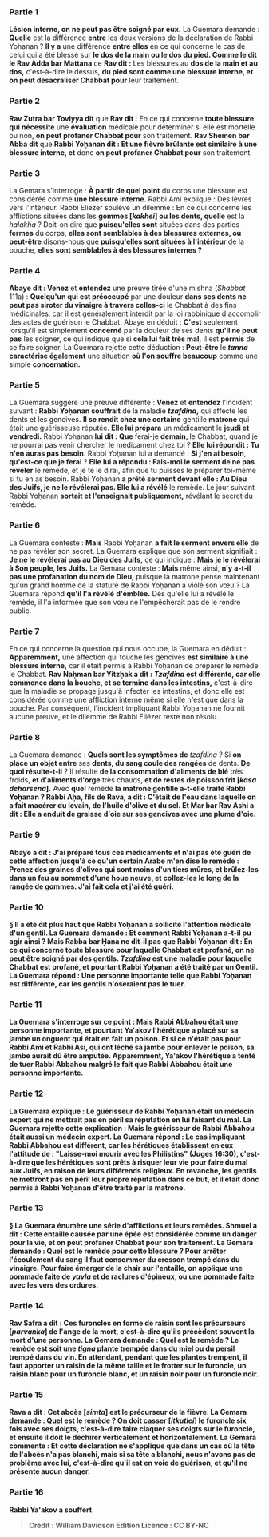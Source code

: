 
### Partie 1
<b>Lésion interne, on ne peut pas être soigné par eux.</b> La Guemara demande : <b>Quelle</b> est la différence <b>entre</b> les deux versions de la déclaration de Rabbi Yoḥanan ? <b>Il y a</b> une différence <b>entre elles</b> en ce qui concerne le cas de celui qui a été blessé sur <b>le dos de la main ou le dos du pied. Comme le dit le Rav Adda bar Mattana</b> ce <b>Rav dit :</b> Les blessures au <b>dos de la main et au dos,</b> c'est-à-dire le dessus, <b>du pied sont comme une blessure interne, et on peut désacraliser Chabbat pour</b> leur traitement.

### Partie 2
<b>Rav Zutra bar Toviyya dit</b> que <b>Rav dit :</b> En ce qui concerne <b>toute blessure qui nécessite</b> une <b>évaluation</b> médicale pour déterminer si elle est mortelle ou non, <b>on peut profaner Chabbat pour</b> son traitement. <b>Rav Shemen bar Abba dit</b> que <b>Rabbi Yoḥanan dit : Et une fièvre brûlante est similaire à une blessure interne, et</b> donc <b>on peut profaner Chabbat pour</b> son traitement.

### Partie 3
La Gemara s'interroge : <b>À partir de quel point</b> du corps une blessure est considérée comme <b>une blessure interne</b>. Rabbi Ami explique : Des lèvres vers l'intérieur. Rabbi Eliezer soulève un dilemme :</b> En ce qui concerne les afflictions situées dans les <b>gommes [<i>kakhei</i>] ou les dents, quelle</b> est la <i>halakha</i> ? Doit-on dire que <b>puisqu'elles sont</b> situées dans des parties <b>fermes</b> du corps, <b>elles sont semblables à des blessures externes, ou peut-être</b> disons-nous que <b>puisqu'elles sont situées à l'intérieur</b> de la bouche, <b>elles sont semblables à des blessures internes ?</b>

### Partie 4
<b>Abaye dit : Venez</b> et <b>entendez</b> une preuve tirée d'une mishna (<i>Shabbat</i> 111a) : <b>Quelqu'un qui est préoccupé</b> par une douleur <b>dans ses dents ne peut pas siroter du vinaigre à travers celles-ci</b> le Chabbat à des fins médicinales, car il est généralement interdit par la loi rabbinique d'accomplir des actes de guérison le Chabbat. Abaye en déduit : <b>C'est</b> seulement lorsqu'il est simplement <b>concerné</b> par la douleur de ses dents <b>qu'il ne peut pas</b> les soigner, ce qui indique que si <b>cela lui fait très mal,</b> il est <b>permis</b> de se faire soigner. La Guemara rejette cette déduction : <b>Peut-être</b> le <b><i>tanna</i> caractérise également</b> une situation <b>où l'on souffre beaucoup</b> comme une simple <b>concernation.</b>

### Partie 5
La Guemara suggère une preuve différente : <b>Venez</b> et <b>entendez</b> l'incident suivant : <b>Rabbi Yoḥanan souffrait</b> de la maladie <b><i>tzafdina</i>,</b> qui affecte les dents et les gencives. <b>Il se rendit chez une certaine</b> gentille <b>matrone</b> qui était une guérisseuse réputée. <b>Elle lui prépara</b> un médicament le <b>jeudi et vendredi.</b> Rabbi Yoḥanan <b>lui dit : Que</b> ferai-je <b>demain, </b> le Chabbat, quand je ne pourrai pas venir chercher le médicament chez toi ? <b>Elle lui répondit : Tu n'en auras pas besoin</b>. Rabbi Yoḥanan lui a demandé : <b>Si j'en ai besoin</b>, <b>qu'est-ce que je ferai</b> ? <b>Elle lui a répondu : Fais-moi le serment de ne pas révéler</b> le remède, et je te le dirai, afin que tu puisses le préparer toi-même si tu en as besoin. Rabbi Yoḥanan <b>a prêté serment devant elle : Au Dieu des Juifs, je ne le révélerai pas. Elle lui a révélé</b> le remède</b>. Le jour suivant</b> Rabbi Yoḥanan <b>sortait et l'enseignait publiquement,</b> révélant le secret du remède.

### Partie 6
La Guemara conteste : <b>Mais</b> Rabbi Yoḥanan <b>a fait le serment envers elle</b> de ne pas révéler son secret. La Guemara explique que son serment signifiait : <b>Je ne le révélerai pas au Dieu des Juifs,</b> ce qui indique : <b>Mais je le révélerai à Son peuple, les Juifs.</b> La Gemara conteste : <b>Mais</b> même ainsi, <b>n'y a-t-il pas une profanation du nom de Dieu,</b> puisque la matrone pense maintenant qu'un grand homme de la stature de Rabbi Yoḥanan a violé son vœu ? La Guemara répond <b>qu'il l'a révélé</b> <b>d'emblée.</b> Dès qu'elle lui a révélé le remède, il l'a informée que son vœu ne l'empêcherait pas de le rendre public.

### Partie 7
En ce qui concerne la question qui nous occupe, la Guemara en déduit : <b>Apparemment,</b> une affection qui touche les gencives <b>est similaire à une blessure interne,</b> car il était permis à Rabbi Yoḥanan de préparer le remède le Chabbat. <b>Rav Naḥman bar Yitzḥak a dit : <i>Tzafdina</i> est différente, car elle commence dans la bouche, et se termine dans les intestins,</b> c'est-à-dire que la maladie se propage jusqu'à infecter les intestins, et donc elle est considérée comme une affliction interne même si elle n'est que dans la bouche. Par conséquent, l'incident impliquant Rabbi Yoḥanan ne fournit aucune preuve, et le dilemme de Rabbi Eliézer reste non résolu.

### Partie 8
La Guemara demande : <b>Quels sont les symptômes de</b> <i>tzafdina</i> ? Si <b>on place un objet entre</b> ses <b>dents, du sang coule des rangées</b> de dents. <b>De quoi résulte-t-il</b> ? Il résulte <b>de la consommation d'aliments de blé</b> très froids, <b>et d'aliments d'orge</b> très chauds, <b>et de restes de poisson frit [<i>kasa deharsena</i>].</b> Avec <b>quel</b> remède <b>la matrone gentille <b>a-t-elle traité</b> Rabbi Yoḥanan ? <b>Rabbi Aḥa, fils de Rava, a dit :</b> C'était de l'<b>eau</b> dans laquelle on a fait macérer du <b>levain</b>, de l'<b>huile d'olive et du sel. Et Mar bar Rav Ashi a dit :</b> Elle a enduit de <b>graisse d'oie</b> sur ses gencives <b>avec une plume d'oie.</b>

### Partie 9
<b>Abaye a dit : J'ai préparé tous ces</b> médicaments <b>et n'ai pas été guéri</b> de cette affection <b>jusqu'à ce qu'un certain Arabe m'en dise</b> le remède : <b>Prenez des graines d'olives qui sont moins d'un tiers mûres, et brûlez-les</b> dans un feu <b>au sommet d'une houe neuve, et collez-les le long de la rangée</b> de gommes. <b>J'ai fait cela et j'ai été guéri.</b>

### Partie 10
§ Il a été dit plus haut que Rabbi Yoḥanan a sollicité l'attention médicale d'un gentil. La Guemara demande : <b>Et comment Rabbi Yoḥanan a-t-il pu agir ainsi ? Mais Rabba bar Ḥana ne dit-il pas</b> que <b>Rabbi Yoḥanan dit :</b> En ce qui concerne <b>toute blessure pour laquelle Chabbat est profané, on ne peut être soigné par</b> des gentils. <i>Tzafdina</i> est une maladie pour laquelle Chabbat est profané, et pourtant Rabbi Yoḥanan a été traité par un Gentil. La Guemara répond : <b>Une personne importante</b> telle que Rabbi Yoḥanan <b>est différente,</b> car les gentils n'oseraient pas le tuer.

### Partie 11
La Guemara s'interroge sur ce point : <b>Mais Rabbi Abbahou était une personne importante, et</b> pourtant <b>Ya'akov l'hérétique a placé sur sa jambe un onguent</b> qui était en fait un poison. <b>Et si</b> ce n'était <b>pas</b> pour <b>Rabbi Ami et Rabbi Asi, qui ont léché sa jambe</b> pour enlever le poison, <b>sa jambe</b> aurait dû être <b>amputée.</b> Apparemment, Ya'akov l'hérétique a tenté de tuer Rabbi Abbahou malgré le fait que Rabbi Abbahou était une personne importante.

### Partie 12
La Guemara explique : Le guérisseur <b>de Rabbi Yoḥanan était un médecin expert</b> qui ne mettrait pas en péril sa réputation en lui faisant du mal. La Guemara rejette cette explication : Mais le guérisseur <b>de Rabbi Abbahou était aussi un médecin expert.</b> La Guemara répond : Le cas impliquant <b>Rabbi Abbahou est différent, car les hérétiques établissent en eux</b> l'attitude de : <b>"Laisse-moi mourir avec les Philistins"</b> (Juges 16:30), c'est-à-dire que les hérétiques sont prêts à risquer leur vie pour faire du mal aux Juifs, en raison de leurs différends religieux. En revanche, les gentils ne mettront pas en péril leur propre réputation dans ce but, et il était donc permis à Rabbi Yoḥanan d'être traité par la matrone.

### Partie 13
§ La Guemara énumère une série d'afflictions et leurs remèdes. <b>Shmuel a dit : Cette entaille</b> causée par une épée <b>est</b> considérée comme <b>un danger</b> pour la vie, <b>et on peut profaner Chabbat pour</b> son traitement. La Gemara demande : <b>Quel est</b> <b>le remède</b> pour cette blessure ? Pour <b>arrêter l'écoulement du sang</b> il faut consommer du <b>cresson</b> trempé <b>dans du vinaigre.</b> Pour faire <b>émerger</b> de la chair sur l'entaille, on applique une pommade faite de <b><i>yavla</i> et de raclures d'épineux, ou</b> une pommade faite avec <b>les vers des ordures.</b>

### Partie 14
<b>Rav Safra a dit : Ces furoncles en forme de raisin</b> <b>sont les précurseurs [<i>parvanka</i>] de l'ange de la mort,</b> c'est-à-dire qu'ils précèdent souvent la mort d'une personne. La Gemara demande : <b>Quel est le remède ? </b> Le remède est soit <b>une <i>tigna</i></b> plante trempée <b>dans du miel ou du persil</b> trempé <b>dans du vin. En attendant,</b> pendant que les plantes trempent, il faut <b>apporter un raisin de la même taille et le frotter sur</b> le furoncle, <b>un raisin blanc</b> <b>pour un furoncle blanc</b>, <b>et un raisin noir</b> <b>pour un furoncle noir</b>.

### Partie 15
<b>Rava a dit : Cet abcès [<i>simta</i>] est le précurseur de la fièvre.</b> La Gemara demande : <b>Quel</b> est <b>le remède ? </b> On <b>doit casser [<i>itkutlei</i>]</b> le furoncle <b>six fois</b> avec ses doigts, c'est-à-dire faire claquer ses doigts sur le furoncle, <b>et</b> ensuite il <b>doit le déchirer verticalement et horizontalement.</b> La Gemara commente : <b>Et cette déclaration</b> ne s'applique que dans un cas <b>où la tête de</b> l'abcès <b>n'a pas blanchi, mais</b> si <b>sa tête a blanchi, nous n'avons pas</b> de problème <b>avec lui,</b> c'est-à-dire qu'il est en voie de guérison, et qu'il ne présente aucun danger.

### Partie 16
<b>Rabbi Ya'akov a souffert</b>

>Crédit : William Davidson Edition
>Licence : CC BY-NC